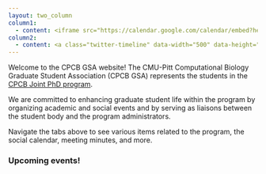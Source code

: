 ```yaml
---
layout: two_column
column1:
  - content: <iframe src="https://calendar.google.com/calendar/embed?height=250&wkst=1&bgcolor=%23ffffff&ctz=America%2FNew_York&mode=AGENDA&showNav=0&showDate=0&showPrint=0&showTabs=0&showCalendars=0&showTitle=0&showTz=1&src=bGYzODdzZWM1aHNwcjZpbDVpanRlYzdlNjBAZ3JvdXAuY2FsZW5kYXIuZ29vZ2xlLmNvbQ&color=%237CB342" style="border-width:0; float:left" width="450" height="300" frameborder="0" scrolling="no"></iframe>
column2:
  - content: <a class="twitter-timeline" data-width="500" data-height="500" data-theme="light" href="https://twitter.com/CMUPittCompBio?ref_src=twsrc%5Etfw">Tweets by CMUPittCompBio</a> <script async src="https://platform.twitter.com/widgets.js" charset="utf-8"></script> 
---
```


Welcome to the CPCB GSA website! 
The CMU-Pitt Computational Biology Graduate Student Association (CPCB GSA) represents the students in the [CPCB Joint PhD program](http://www.compbio.cmu.edu/). 

We are committed to enhancing graduate student life within the program by organizing academic and social events and by serving as liaisons between the student body and the program administrators. 

Navigate the tabs above to see various items related to the program, the social calendar, meeting minutes, and more.

### Upcoming events!
